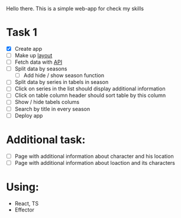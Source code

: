 Hello there.
This is a simple web-app for check my skills

# Task 1

- [x] Create app
- [ ] Make up [layout](https://www.figma.com/file/61fAnhFBbFAmKqS1UcYhZ5/Untitled?node-id=1%3A136)
- [ ] Fetch data with [API](https://rickandmortyapi.com/documentation)
- [ ] Split data by seasons
  - [ ] Add hide / show season function
- [ ] Split data by series in tabels in season
- [ ] Click on series in the list should display additional information
- [ ] Click on table column header should sort table by this column
- [ ] Show / hide tabels colums
- [ ] Search by title in every season
- [ ] Deploy app

# Additional task:

- [ ] Page with additional information about character and his location
- [ ] Page with additional information about loaction and its characters

# Using:

- React, TS
- Effector
